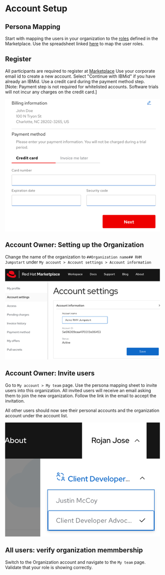 # Account Setup

## Persona Mapping

Start with mapping the users in your organization to the [roles](https://marketplace.redhat.com/en-us/documentation/user-management) defined in the Marketplace. Use the spreadsheet linked [here](https://ibm.box.com/s/cnlyomts9tcotp0ukavbfhu9wpzt1602) to map the user roles. 

## Register 
All participants are required to register at [Marketplace](https://marketplace.redhat.com/en-us/registration/om)
Use your corporate email id to create a new account. Select "Continue with IBMid" if you have already an IBMid.  Use a credit card during the payment method step.  
[Note: Payment step is not required for whitelisted accounts. Software trials will not incur any charges on the credit card.]

![Payment setup](images/rhm-payment-info.png)

## Account Owner: Setting up the Organization

Change the name of the organization to `##Organization name## RHM Jumpstart` under `My account > Account settings > Account information` 

![Account name](images/rhm-account-name.png)

## Account Owner: Invite users
Go to `My account > My team` page. Use the persona mapping sheet to invite users into this organization.
All invited users will receive an email asking them to join the new organization. Follow the link in the email to accept the invitation.

All other users should now see their personal accounts and the organization account under the account list.

![Account list](images/rhm-account-list.png)

## All users: verify organization memmbership

Switch to the Organization account and navigate to the `My team` page. Validate that your role is showing correctly.